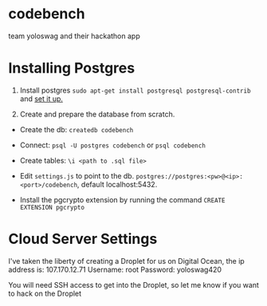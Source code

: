 codebench
=========

team yoloswag and their hackathon app


Installing Postgres
===================
1. Install postgres `sudo apt-get install postgresql postgresql-contrib` and [set it up.](https://help.ubuntu.com/10.04/serverguide/postgresql.html)

2. Create and prepare the database from scratch.

* Create the db: `createdb codebench` 

* Connect: `psql -U postgres codebench` or `psql codebench`

* Create tables: `\i <path to .sql file>` 

* Edit `settings.js` to point to the db. `postgres://postgres:<pw>@<ip>:<port>/codebench`, default localhost:5432.

* Install the pgcrypto extension by running the command `CREATE EXTENSION pgcrypto`


Cloud Server Settings
====================

I've taken the liberty of creating a Droplet for us on Digital Ocean,
the ip address is: 107.170.12.71
Username: root
Password: yoloswag420

You will need SSH access to get into the Droplet, so let me know if you
want to hack on the Droplet

